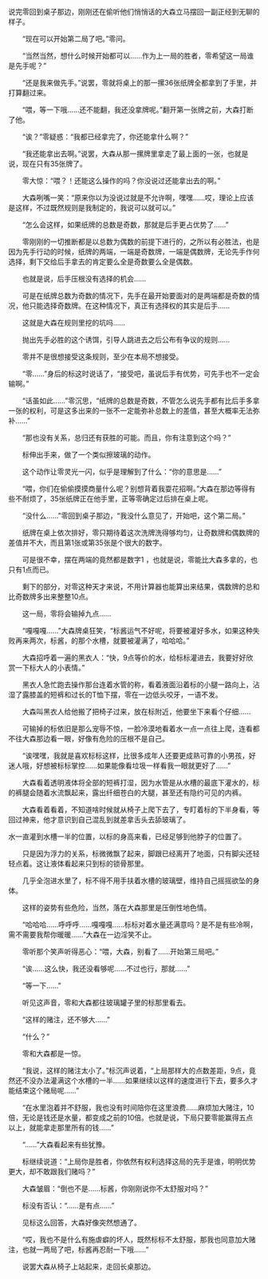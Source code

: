 说完零回到桌子那边，刚刚还在偷听他们悄悄话的大森立马摆回一副正经到无聊的样子。

　　“现在可以开始第二局了吧。”零问。

　　“当然当然，想什么时候开始都可以……作为上一局的胜者，零希望这一局谁是先手呢？”

　　“还是我来做先手。”说罢，零就将桌上的那一摞36张纸牌全都拿到了手里，并打算翻过来。

　　“喂，等一下哦……还不能翻，我还没拿牌呢。”翻开第一张牌之前，大森打断了他。

　　“诶？”零疑惑：“我都已经拿完了，你还能拿什么啊？”

　　“我还能拿出去啊。”说罢，大森从那一摞牌里拿走了最上面的一张，也就是说，现在只有35张牌了。

　　零大惊：“喂？！还能这么操作的吗？你没说过还能拿出去的啊。”

　　大森咧嘴一笑：“原来你以为没说过就是不允许啊，嘿嘿……哎，理论上应该是这样，不过既然规则是我制定的，我说可以就可以。”

　　“怎么会这样，如果纸牌的总数是奇数，那就是后手更占优势了……”

　　零刚刚的一切推断都是以总数为偶数的前提下进行的，之所以有必胜法，也是因为先手行动的时候，纸牌的两端，一端是奇数牌，一端是偶数牌，无论先手作何选择，剩下交给后手拿去的肯定要么全是奇数要么全是偶数。

　　也就是说，后手压根没有选择的机会……

　　可是在纸牌总数为奇数的情况下，先手在最开始要面对的是两端都是奇数的情况，他只能选择奇数牌。在这种情况下，真正有选择权的其实是后手……

　　这就是大森在规则里挖的坑吗……

　　抛出先手必胜的这个诱饵，引导人跳进去之后公布有争议的规则……

　　零并不是很想接受这条规则，至少在本局不想接受。

　　“零……”身后的标这时说话了，“接受吧，虽说后手有优势，可先手也不一定会输啊。”

　　“话虽如此……”零沉思，“纸牌的总数是奇数，不管怎么说先手都有比后手多拿一张的权利，可是这多出来的一张不一定能弥补总数上的差值，甚至大概率无法弥补……”

　　“那也没有关系，总归还有获胜的可能。而且，你有注意到这个吗？”

　　标伸出手来，做了一个类似擦玻璃的动作。

　　这个动作让零灵光一闪，似乎是理解到了什么：“你的意思是……”

　　“喂，你们在偷偷摸摸商量什么呢？别想背着我耍花招啊。”大森在那边等得有些不耐烦了，35张纸牌正在他手里，正等零确定过后排在桌上呢。

　　“没什么……”零回到桌子那边，“我没什么意见了，开始吧，这个第二局。”

　　纸牌在桌上依次排好，零只期待着这次洗牌洗得够均匀，让奇数牌和偶数牌的差值并不大，而且第1张或第35张是个很大的数字。

　　可是很不幸，摆在两端的竟然都是数字1 ，也就是说，零能比大森多拿的，也只有1点而已。

　　剩下的部分，对零这种天才来说，不用计算器也能算出来结果，偶数牌的总和比奇数牌多出来整整10点。

　　这一局，零将会输掉九点……

　　“嘎嘎嘎……”大森牌桌狂笑，“标酱运气不好呢，将要被灌好多水，如果这种失败再来两次，标酱，的那个水槽，就要被灌满了，哈哈哈。”

　　大森招呼着一遍的黑衣人：“快，9点等价的水，给标标灌进去，我要好好欣赏一下标大人的小表情。”

　　黑衣人急忙跑去操作那台连着水管的称，看着液面沿着标的小腿一路向上，沾湿了露膝盖的短裤和过长的T恤下摆，零在一边低头咬牙，一语不发。

　　大森叫黑衣人给他搬了把椅子过来，放在标附近，他要坐下来看个仔细……

　　可输掉的标依旧是那么宠辱不惊，一脸冷漠地看着水一点一点往上爬，连看都不往大森那边看一眼，好像有危险的压根不是自己。

　　“诶嘿嘿，我就是喜欢标标这样，比很多成年人还要更成熟可靠的小男孩，好迷人哦，好想被标标掌控……如果能像看垃圾一样看我一眼就更好了……”

　　大森看着透明液体将全部的短裤打湿，因为水管是从水槽的最底下灌水的，标的裤腿会随着水流飘起来，露出纤细苍白的大腿，甚至还有隐约可见的内裤。

　　大森看着看着，不知道啥时候就从椅子上爬下去了，专盯着标的下半身看，等回过神来，他才意识到自己混乱到就差拿舌头去舔玻璃了。

  水一直灌到水槽一半的位置，以标的身高来看，已经足够到他脖子的位置了。

　　只是因为浮力的关系，标微微飘了起来，脚跟已经离开了地面，只有脚尖还轻轻点着。这让液体看起来只到标的锁骨那里。

　　几乎全泡进水里了，标不得不用手扶着水槽的玻璃壁，维持自己摇摇欲坠的身体。

　　这样的姿势有些危险，当然，落在大森那里是压倒性地色情。

　　“哈哈哈……呼呼呼……嘎嘎嘎……标标对着水量还满意吗？是不是有些冷啊，需不需要我帮你暖暖……”大森在一边淫笑不止。

　　零听那个笑声听得恶心：“喂，大森，别看了……开始第三局吧。”

　　“诶……这么快，我还没看够呢……不过也行，那就……”

　　“等一下……”

　　听见这声音，零和大森都往玻璃罐子里的标那里看去。

　　“这样的赌注，还不够大……”

　　“什么？”

　　零和大森都是一惊。

　　“我说，这样的赌注太小了。”标沉声说着，“上局那样大的点数差距，9点，竟然还不没办法灌满这个水槽的一半……如果继续以这样的速度进行下去，要多久才能结束这个赌局呢……”

　　“在水里泡着并不舒服，我也没有时间陪你在这里浪费……麻烦加大赌注，10倍，无论是钱还是水量，都变成之前的10倍。也就是说，下局只要零能赢得五点以上，就能拿走那里所有的钱……”

　　“……”大森看起来有些犹豫。

　　标继续说道：“上局你是胜者，你依然有权利选择这局的先手是谁，明明优势更大，却不敢跟我们赌吗？”

　　大森皱眉：“倒也不是……标酱，你刚刚说你不太舒服对吗？”

　　标没有否认：“……是有点……”

　　见标这么回答，大森好像突然想通了。

　　“哎，我也不是什么有施虐癖的坏人，既然标标不太舒服，那我也同意加大赌注，也就一两局了吧，标酱再忍耐一下哦……”

　　说罢大森从椅子上站起来，走回长桌那边。
